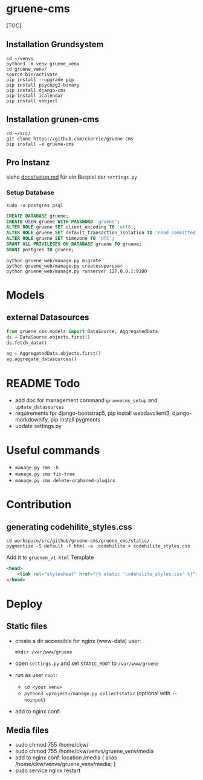 # gruene-cms

[TOC]

## Installation Grundsystem
```shell
cd ~/venvs
python3 -m venv gruene_venv
cd gruene_venv/
source bin/activate
pip install --upgrade pip
pip install psycopg2-binary
pip install django-cms
pip install icalendar
pip install vobject
```

## Installation grunen-cms

```shell
cd ~/src/
git clone https://github.com/ckarrie/gruene-cms
pip install -e gruene-cms
```

## Pro Instanz
siehe [docs/setup.md](docs/setup.md) für ein Bespiel der `settings.py`

### Setup Database
`sudo -u postgres psql`

```sql
CREATE DATABASE gruene;
CREATE USER gruene WITH PASSWORD 'gruene';
ALTER ROLE gruene SET client_encoding TO 'utf8';
ALTER ROLE gruene SET default_transaction_isolation TO 'read committed';
ALTER ROLE gruene SET timezone TO 'UTC';
GRANT ALL PRIVILEGES ON DATABASE gruene TO gruene;
GRANT postgres TO gruene;
```

```shell
python gruene_web/manage.py migrate
python gruene_web/manage.py createsuperuser
python gruene_web/manage.py runserver 127.0.0.1:9100
```

# Models

## external Datasources

```python
from gruene_cms.models import DataSource, AggregatedData
ds = DataSource.objects.first()
ds.fetch_data()

ag = AggregatedData.objects.first()
ag.aggregate_datasources()

```

# README Todo

- add doc for management command `gruenecms_setup` and `update_datasources`
- requirements fpr django-bootstrap5, pip install webdavclient3, django-markdownify, pip install pygments
- update settings.py

# Useful commands

- `manage.py cms -h`
- `manage.py cms fix-tree`
- `manage.py cms delete-orphaned-plugins`


# Contribution
## generating codehilite_styles.css

```
cd workspace/src/github/gruene-cms/gruene_cms/static/
pygmentize -S default -f html -a .codehilite > codehilite_styles.css
```

Add it to `gruenen_v1.html` Template

```html
<head>
    <link rel="stylesheet" href="{% static 'codehilite_styles.css' %}">
</head>
```

# Deploy
## Static files

- create a dir accessible for nginx (www-data) user:
  
  `mkdir /var/www/gruene`

- open `settings.py` and set `STATIC_ROOT` to `/var/www/gruene`
- run as user `root`:
  - `cd <your venv>`
  - `python3 <project>/manage.py collectstatic` (optional with `--noinput`)
- add to nginx conf:
  
## Media files
- sudo chmod 755 /home/ckw/
- sudo chmod 755 /home/ckw/venvs/gruene_venv/media
- add to nginx conf:
   location /media {
        alias /home/ckw/venvs/gruene_venv/media; 
   }
- sudo service nginx restart